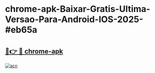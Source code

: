 # chrome-apk-Baixar-Gratis-Ultima-Versao-Para-Android-IOS-2025-#eb65a

# <h2><a href="https://ainizakaria.my?title=chrome-apk&ref=22M">🔗👉 🔴 chrome-apk</a></h2>

[![acn](https://github.com/user-attachments/assets/0f9c940e-d8b0-45ae-aac7-cd30a18b3e1c)](https://ainizakaria.my?title=chrome-apk&ref=22M)

